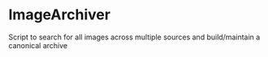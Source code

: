 # ImageArchiver
Script to search for all images across multiple sources and build/maintain a canonical archive
